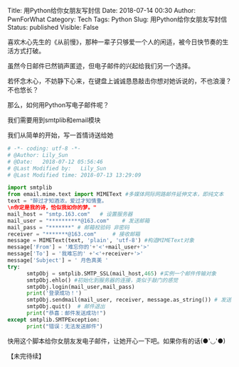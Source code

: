 Title: 用Python给你女朋友写封信
Date: 2018-07-14 00:30
Author: PwnForWhat
Category: Tech
Tags: Python
Slug: 用Python给你女朋友写封信
Status: published
Visible: False


喜欢木心先生的《从前慢》，那种一辈子只够爱一个人的闲适，被今日快节奏的生活方式打破。

虽然今日邮件已然销声匿迹，但电子邮件的兴起给我们另一个选择。

若怀念木心，不妨静下心来，在键盘上诚诚恳恳敲击你想对她诉说的，不也浪漫？不也悠长？

那么，如何用Python写电子邮件呢？

我们需要用到smtplib和email模块

我们从简单的开始，写一首情诗送给她

``` python
# -*- coding: utf-8 -*-
# @Author: Lily_Sun
# @Date:   2018-07-12 05:56:46
# @Last Modified by:   Lily_Sun
# @Last Modified time: 2018-07-13 13:29:09

import smtplib
from email.mime.text import MIMEText #多媒体网际网路邮件延伸文本，即纯文本
text = "醉过才知酒浓，爱过才知情重。  
\n你定是我的诗，恰似我如你的梦。"
mail_host = "smtp.163.com"   # 设置服务器
mail_user = "**********@163.com"    # 发送邮箱
mail_pass = "*******" # 邮箱校验码 非密码 
receiver = "*******@163.com"     # 接收邮箱 
message = MIMEText(text, 'plain', 'utf-8') #构造MIMEText对象
message['From'] = '难忘你的'+'<'+mail_user+'>'
message['To'] = '我难忘的' +'<'+receiver+'>' 
message['Subject'] = ' 月色真美 ' 
try:
      smtpObj = smtplib.SMTP_SSL(mail_host,465) #实例一个邮件传输对象
      smtpObj.ehlo() #初始化到服务器的连接，类似于敲门的感觉
      smtpObj.login(mail_user,mail_pass)
      print('登录成功！')
      smtpObj.sendmail(mail_user, receiver, message.as_string()) # 发送邮件
      smtpObj.quit()  # 邮件退出
      print("恭喜：邮件发送成功!")
except smtplib.SMTPException:
      print("错误：无法发送邮件")
```

快用这个脚本给你女朋友发电子邮件，让她开心一下吧。如果你有的话(●'◡'●)

【未完待续】

